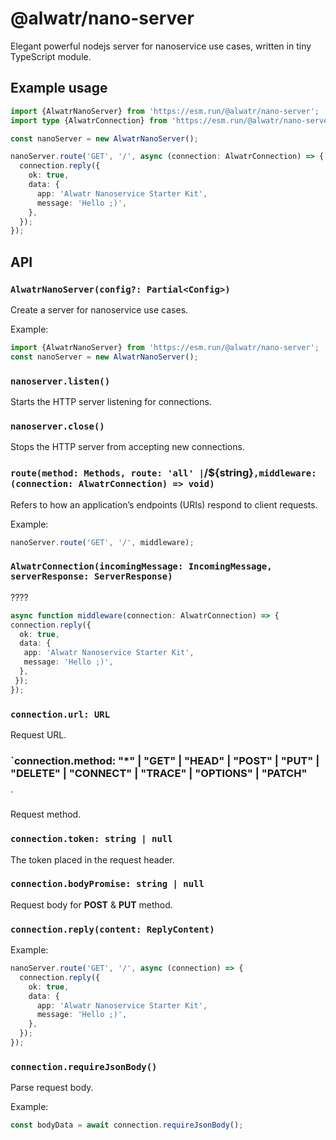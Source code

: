 # @alwatr/nano-server

Elegant powerful nodejs server for nanoservice use cases, written in tiny TypeScript module.

## Example usage

```ts
import {AlwatrNanoServer} from 'https://esm.run/@alwatr/nano-server';
import type {AlwatrConnection} from 'https://esm.run/@alwatr/nano-server';

const nanoServer = new AlwatrNanoServer();

nanoServer.route('GET', '/', async (connection: AlwatrConnection) => {
  connection.reply({
    ok: true,
    data: {
      app: 'Alwatr Nanoservice Starter Kit',
      message: 'Hello ;)',
    },
  });
});
```

## API

### `AlwatrNanoServer(config?: Partial<Config>)`

Create a server for nanoservice use cases.

Example:

```ts
import {AlwatrNanoServer} from 'https://esm.run/@alwatr/nano-server';
const nanoServer = new AlwatrNanoServer();
```

### `nanoserver.listen()`

Starts the HTTP server listening for connections.

### `nanoserver.close()`

Stops the HTTP server from accepting new connections.

### `route(method: Methods, route: 'all' |`/${string}`,middleware: (connection: AlwatrConnection) => void)`

Refers to how an application’s endpoints (URIs) respond to client requests.

Example:

```ts
nanoServer.route('GET', '/', middleware);
```

### `AlwatrConnection(incomingMessage: IncomingMessage, serverResponse: ServerResponse)`

????

```ts
async function middleware(connection: AlwatrConnection) => {
connection.reply({
  ok: true,
  data: {
   app: 'Alwatr Nanoservice Starter Kit',
   message: 'Hello ;)',
  },
 });
});
```

### `connection.url: URL`

Request URL.

### `connection.method: "\*" | "GET" | "HEAD" | "POST" | "PUT" | "DELETE" | "CONNECT" | "TRACE" | "OPTIONS" | "PATCH"

`

Request method.

### `connection.token: string | null`

The token placed in the request header.

### `connection.bodyPromise: string | null`

Request body for **POST** & **PUT** method.

### `connection.reply(content: ReplyContent)`

Example:

```ts
nanoServer.route('GET', '/', async (connection) => {
  connection.reply({
    ok: true,
    data: {
      app: 'Alwatr Nanoservice Starter Kit',
      message: 'Hello ;)',
    },
  });
});
```

### `connection.requireJsonBody()`

Parse request body.

Example:

```ts
const bodyData = await connection.requireJsonBody();
```
